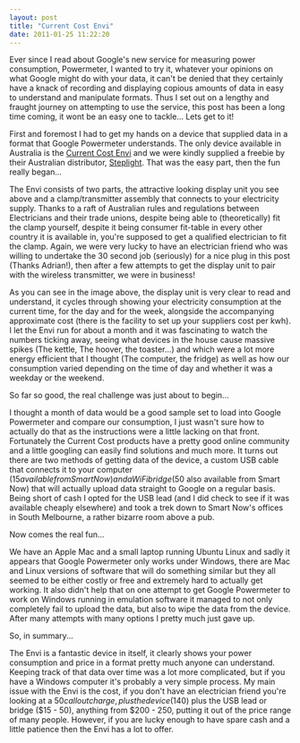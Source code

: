 ```yaml
---
layout: post
title: "Current Cost Envi"
date: 2011-01-25 11:22:20
---
```


Ever since I read about Google's new service for measuring power consumption, Powermeter, I wanted to try it, whatever your opinions on what Google might do with your data, it can't be denied that they certainly have a knack of recording and displaying copious amounts of data in easy to understand and manipulate formats. Thus I set out on a lengthy and fraught journey on attempting to use the service, this post has been a long time coming, it wont be an easy one to tackle... Lets get to it!

First and foremost I had to get my hands on a device that supplied data in a format that Google Powermeter understands. The only device available in Australia is the <a href="http://www.currentcost.com/product-envi.html" target="_blank">Current Cost Envi</a> and we were kindly supplied a freebie by their Australian distributor, <a href="http://steplight.com.au/education/monitor-energy/wireless-real-time-home-electricity-display/" target="_blank">Steplight</a>. That was the easy part, then the fun really began...

The Envi consists of two parts, the attractive looking display unit you see above and a clamp/transmitter assembly that connects to your electricity supply. Thanks to a raft of Australian rules and regulations between Electricians and their trade unions, despite being able to (theoretically) fit the clamp yourself, despite it being consumer fit-table in every other country it is available in, you're supposed to get a qualified electrician to fit the clamp. Again, we were very lucky to have an electrician friend who was willing to undertake the 30 second job (seriously) for a nice plug in this post (Thanks Adrian!), then after a few attempts to get the display unit to pair with the wireless transmitter, we were in business!

As you can see in the image above, the display unit is very clear to read and understand, it cycles through showing your electricity consumption at the current time, for the day and for the week, alongside the accompanying approximate cost (there is the facility to set up your suppliers cost per kwh). I let the Envi run for about a month and it was fascinating to watch the numbers ticking away, seeing what devices in the house cause massive spikes (The kettle, The hoover, the toaster...) and which were a lot more energy efficient that I thought (The computer, the fridge) as well as how our consumption varied depending on the time of day and whether it was a weekday or the weekend.

So far so good, the real challenge was just about to begin...

I thought a month of data would be a good sample set to load into Google Powermeter and compare our consumption, I just wasn't sure how to actually do that as the instructions were a little lacking on that front. Fortunately the Current Cost products have a pretty good online community and a little googling can easily find solutions and much more. It turns out there are two methods of getting data of the device, a custom USB cable that connects it to your computer ($15 available from Smart Now) and a WiFi bridge ($50 also available from Smart Now) that will actually upload data straight to Google on a regular basis. Being short of cash I opted for the USB lead (and I did check to see if it was available cheaply elsewhere) and took a trek down to Smart Now's offices in South Melbourne, a rather bizarre room above a pub.

Now comes the real fun...

We have an Apple Mac and a small laptop running Ubuntu Linux and sadly it appears that Google Powermeter only works under Windows, there are Mac and Linux versions of software that will do something similar but they all seemed to be either costly or free and extremely hard to actually get working. It also didn't help that on one attempt to get Google Powermeter to work on Windows running in emulation software it managed to not only completely fail to upload the data, but also to wipe the data from the device. After many attempts with many options I pretty much just gave up.

So, in summary...

The Envi is a fantastic device in itself, it clearly shows your power consumption and price in a format pretty much anyone can understand. Keeping track of that data over time was a lot more complicated, but if you have a Windows computer it's probably a very simple process. My main issue with the Envi is the cost, if you don't have an electrician friend you're looking at a $50 call out charge, plus the device ($140) plus the USB lead or bridge ($15 - 50), anything from $200 - 250, putting it out of the price range of many people. However, if you are lucky enough to have spare cash and a little patience then the Envi has a lot to offer.